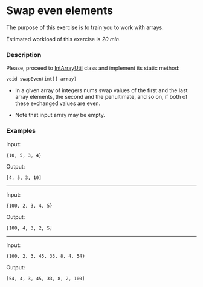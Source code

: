# Swap even elements

The purpose of this exercise is to train you to work with arrays.

Estimated workload of this exercise is *20 min*.

### Description

Please, proceed to [IntArrayUtil](src/main/java/com/epam/rd/autotasks/array/IntArrayUtil.java) class
and implement its static method:

`void swapEven(int[] array)`

* In a given array of integers nums swap values of the first and the last array elements, the second and the penultimate, and so on, if both of these exchanged values are even.

* Note that input array may be empty.

### Examples

Input:

```
{10, 5, 3, 4}
```

Output:

```
[4, 5, 3, 10]
```

---

Input:
 
```
{100, 2, 3, 4, 5}
```

Output:

```
[100, 4, 3, 2, 5]
```
---

Input:
 
```
{100, 2, 3, 45, 33, 8, 4, 54}
```

Output:

```
[54, 4, 3, 45, 33, 8, 2, 100]
```
